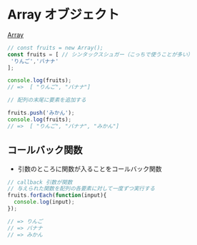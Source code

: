 # Array オブジェクト
[Array](https://developer.mozilla.org/ja/docs/Web/JavaScript/Reference/Global_Objects/Array)

```javascript
// const fruits = new Array();
const fruits = [ // シンタックスシュガー（こっちで使うことが多い）
 'りんご','バナナ'
]; 

console.log(fruits);
// =>  [ "りんご", "バナナ"]

// 配列の末尾に要素を追加する

fruits.push('みかん');
console.log(fruits);
// =>  [ "りんご", "バナナ", "みかん"]
```

## コールバック関数

- 引数のところに関数が入ることをコールバック関数

```javascript
// callback 引数が関数
// 与えられた関数を配列の各要素に対して一度ずつ実行する
fruits.forEach(function(input){
  console.log(input);
});

// => りんご
// => バナナ
// => みかん
```

